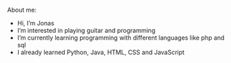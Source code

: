 About me:
- Hi, I’m Jonas
- I’m interested in playing guitar and programming 
- I’m currently learning programming with different languages like php and sql
- I already learned Python, Java, HTML, CSS and JavaScript

<!---
Joschroe2/Joschroe2 is a ✨ special ✨ repository because its `README.md` (this file) appears on your GitHub profile.
You can click the Preview link to take a look at your changes.
--->
